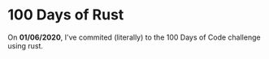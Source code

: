 # 100 Days of Rust

On __01/06/2020__, I've commited (literally) to the 100 Days of Code challenge using rust. 